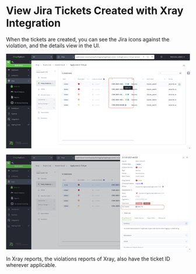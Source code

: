 # View Jira Tickets Created with Xray Integration

When the tickets are created, you can see the Jira icons against the violation, and the details view in the UI.

![](<../../../../../../.gitbook/assets/0 (5).png>)

![](<../../../../../../.gitbook/assets/1 (5).png>)

In Xray reports, the violations reports of Xray, also have the ticket ID wherever applicable.
